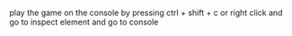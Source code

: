 play the game on the console by pressing ctrl + shift + c 
or right click and go to inspect element and go to console

